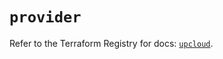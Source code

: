 # `provider`

Refer to the Terraform Registry for docs: [`upcloud`](https://registry.terraform.io/providers/upcloudltd/upcloud/5.5.0/docs).
